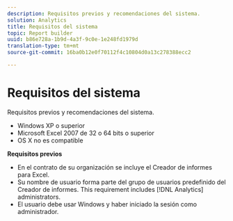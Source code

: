 ```yaml
---
description: Requisitos previos y recomendaciones del sistema.
solution: Analytics
title: Requisitos del sistema
topic: Report builder
uuid: b86e728a-1b9d-4a3f-9c0e-1e248fd1979d
translation-type: tm+mt
source-git-commit: 16ba0b12e0f70112f4c10804d0a13c278388ecc2

---
```



# Requisitos del sistema

Requisitos previos y recomendaciones del sistema.

* Windows XP o superior
* Microsoft Excel 2007 de 32 o 64 bits o superior
* OS X no es compatible

**Requisitos previos**

* En el contrato de su organización se incluye el Creador de informes para Excel.
* Su nombre de usuario forma parte del grupo de usuarios predefinido del Creador de informes. This requirement includes [!DNL Analytics] administrators.
* El usuario debe usar Windows y haber iniciado la sesión como administrador.

